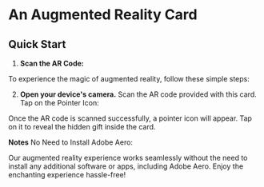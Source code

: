 # An Augmented Reality Card
## Quick Start
1. **Scan the AR Code:**

To experience the magic of augmented reality, follow these simple steps:

2. **Open your device's camera.**
Scan the AR code provided with this card.
Tap on the Pointer Icon:

Once the AR code is scanned successfully, a pointer icon will appear. Tap on it to reveal the hidden gift inside the card.

**Notes**
No Need to Install Adobe Aero:

Our augmented reality experience works seamlessly without the need to install any additional software or apps, including Adobe Aero. Enjoy the enchanting experience hassle-free!
